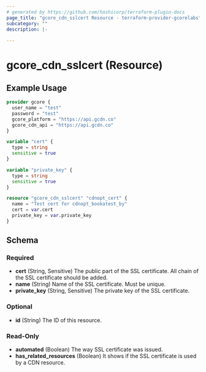 ```yaml
---
# generated by https://github.com/hashicorp/terraform-plugin-docs
page_title: "gcore_cdn_sslcert Resource - terraform-provider-gcorelabs"
subcategory: ""
description: |-
  
---
```


# gcore_cdn_sslcert (Resource)



## Example Usage

```terraform
provider gcore {
  user_name = "test"
  password = "test"
  gcore_platform = "https://api.gcdn.co"
  gcore_cdn_api = "https://api.gcdn.co"
}

variable "cert" {
  type = string
  sensitive = true
}

variable "private_key" {
  type = string
  sensitive = true
}

resource "gcore_cdn_sslcert" "cdnopt_cert" {
  name = "Test cert for cdnopt_bookatest_by"
  cert = var.cert
  private_key = var.private_key
}
```

<!-- schema generated by tfplugindocs -->
## Schema

### Required

- **cert** (String, Sensitive) The public part of the SSL certificate. All chain of the SSL certificate should be added.
- **name** (String) Name of the SSL certificate. Must be unique.
- **private_key** (String, Sensitive) The private key of the SSL certificate.

### Optional

- **id** (String) The ID of this resource.

### Read-Only

- **automated** (Boolean) The way SSL certificate was issued.
- **has_related_resources** (Boolean) It shows if the SSL certificate is used by a CDN resource.


